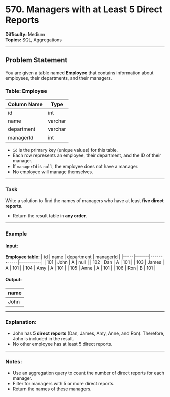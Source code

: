 # 570. Managers with at Least 5 Direct Reports

**Difficulty:** Medium  
**Topics:** SQL, Aggregations  

---

## Problem Statement

You are given a table named **Employee** that contains information about employees, their departments, and their managers.

### Table: Employee
| Column Name | Type    |
|-------------|---------|
| id          | int     |
| name        | varchar |
| department  | varchar |
| managerId   | int     |

- `id` is the primary key (unique values) for this table.
- Each row represents an employee, their department, and the ID of their manager.
- If `managerId` is `null`, the employee does not have a manager.
- No employee will manage themselves.

---

### Task

Write a solution to find the names of managers who have at least **five direct reports**.  
- Return the result table in **any order**.

---

### Example

#### Input:
**Employee table:**
| id  | name  | department | managerId |
|-----|-------|------------|-----------|
| 101 | John  | A          | null      |
| 102 | Dan   | A          | 101       |
| 103 | James | A          | 101       |
| 104 | Amy   | A          | 101       |
| 105 | Anne  | A          | 101       |
| 106 | Ron   | B          | 101       |

#### Output:
| name  |
|-------|
| John  |

---

### Explanation:
- John has **5 direct reports** (Dan, James, Amy, Anne, and Ron). Therefore, John is included in the result.
- No other employee has at least 5 direct reports.

---

### Notes:
- Use an aggregation query to count the number of direct reports for each manager.
- Filter for managers with 5 or more direct reports.
- Return the names of these managers.
